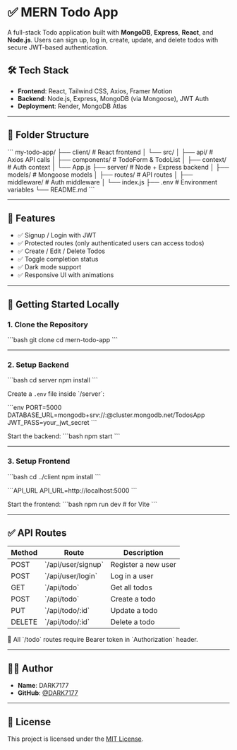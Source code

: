 # ✅ MERN Todo App

A full-stack Todo application built with **MongoDB**, **Express**, **React**, and **Node.js**. Users can sign up, log in, create, update, and delete todos with secure JWT-based authentication.

<!-- ---

## 🔗 Live Demo

- 🌐 Frontend: [https://your-frontend.onrender.com](https://your-frontend.onrender.com)
- ⚙️ Backend API: [https://your-backend.onrender.com](https://your-backend.onrender.com)

--- -->

## 🛠 Tech Stack

- **Frontend**: React, Tailwind CSS, Axios, Framer Motion
- **Backend**: Node.js, Express, MongoDB (via Mongoose), JWT Auth
- **Deployment**: Render, MongoDB Atlas

---

## 📁 Folder Structure

\`\`\`
my-todo-app/
├── client/       # React frontend
│   └── src/
│       ├── api/           # Axios API calls
│       ├── components/    # TodoForm & TodoList
│       ├── context/       # Auth context
│       └── App.js
├── server/       # Node + Express backend
│   ├── models/         # Mongoose models
│   ├── routes/         # API routes
│   ├── middleware/     # Auth middleware
│   └── index.js
├── .env           # Environment variables
└── README.md
\`\`\`

---

## 🔐 Features

- ✅ Signup / Login with JWT
- ✅ Protected routes (only authenticated users can access todos)
- ✅ Create / Edit / Delete Todos
- ✅ Toggle completion status
- ✅ Dark mode support
- ✅ Responsive UI with animations

---

## 🚀 Getting Started Locally

### 1. Clone the Repository

\`\`\`bash
git clone 
cd mern-todo-app
\`\`\`

---

### 2. Setup Backend

\`\`\`bash
cd server
npm install
\`\`\`

Create a `.env` file inside \`/server\`:

\`\`\`env
PORT=5000
DATABASE_URL=mongodb+srv://<username>:<password>@cluster.mongodb.net/TodosApp
JWT_PASS=your_jwt_secret
\`\`\`

Start the backend:
\`\`\`bash
npm start
\`\`\`

---

### 3. Setup Frontend

\`\`\`bash
cd ../client
npm install
\`\`\`


\`\`\`API_URL
API_URL=http://localhost:5000
\`\`\`

Start the frontend:
\`\`\`bash
npm run dev  # for Vite
\`\`\`

---


## ✅ API Routes

| Method | Route                  | Description         |
|--------|------------------------|---------------------|
| POST   | \`/api/user/signup\`     | Register a new user |
| POST   | \`/api/user/login\`      | Log in a user       |
| GET    | \`/api/todo\`            | Get all todos       |
| POST   | \`/api/todo\`            | Create a todo       |
| PUT    | \`/api/todo/:id\`        | Update a todo       |
| DELETE | \`/api/todo/:id\`        | Delete a todo       |

🔐 All \`/todo\` routes require Bearer token in \`Authorization\` header.

---

## 🙋‍♂️ Author

- **Name**: DARK7177
- **GitHub**: [@DARK7177](https://github.com/DARK7177)

---

## 📃 License

This project is licensed under the [MIT License](LICENSE).
